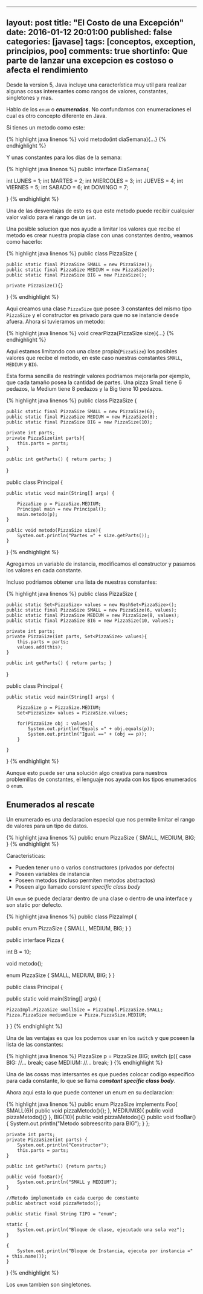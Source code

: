 ---
layout: post
title:  "El Costo de una Excepción"
date:   2016-01-12  20:01:00
published: false
categories: [javase]
tags: [conceptos, exception, principios, poo]
comments: true
shortinfo: Que parte de lanzar una excepcion es costoso o afecta el rendimiento
-------------------------------------------------------------------------------

Desde la version 5, Java incluye una característica muy util para realizar algunas cosas interesantes como rangos de valores, 
constantes, singletones y mas. 

Hablo de los `enum` o _**enumerados**_. No confundamos con enumeraciones el cual es otro concepto diferente en Java.

Si tienes un metodo como este:

{% highlight java linenos %}
void metodo(int diaSemana){...}
{% endhighlight %}<br/>

Y unas constantes para los dias de la semana:

{% highlight java linenos %}
public interface DiaSemana{

  int LUNES = 1;
  int MARTES = 2;
  int MIERCOLES = 3;
  int JUEVES = 4;
  int VIERNES = 5;
  int SABADO = 6;
  int DOMINGO = 7;

}
{% endhighlight %}<br/>

Una de las desventajas de esto es que este metodo puede recibir cualquier valor valido para el rango de un `int`.

Una posible solucion que nos ayude a limitar los valores que recibe el metodo es crear nuestra propia clase con unas 
constantes dentro, veamos como hacerlo:

{% highlight java linenos %}
public class PizzaSize {

    public static final PizzaSize SMALL = new PizzaSize();
    public static final PizzaSize MEDIUM = new PizzaSize();
    public static final PizzaSize BIG = new PizzaSize();

    private PizzaSize(){}

}
{% endhighlight %}<br/>

Aqui creamos una clase `PizzaSize` que posee 3 constantes del mismo tipo `PizzaSize` y el constructor es privado para que 
no se instancie desde afuera. Ahora si tuvieramos un metodo:

{% highlight java linenos %}
void crearPizza(PizzaSize size){...}
{% endhighlight %}<br/>

Aqui estamos limitando con una clase propia(`PizzaSize`) los posibles valores que recibe el metodo, en este caso nuestras 
constantes `SMALL`, `MEDIUM` y `BIG`.

Esta forma sencilla de restringir valores podriamos mejorarla por ejemplo, que cada tamaño posea la cantidad de partes. Una pizza Small tiene 6 pedazos, la Medium tiene 8 pedazos y la Big tiene 10 pedazos.

{% highlight java linenos %}
public class PizzaSize {

    public static final PizzaSize SMALL = new PizzaSize(6);
    public static final PizzaSize MEDIUM = new PizzaSize(8);
    public static final PizzaSize BIG = new PizzaSize(10);

    private int parts;
    private PizzaSize(int parts){
        this.parts = parts;
    }

    public int getParts() { return parts; }
}

public class Principal {

    public static void main(String[] args) {

        PizzaSize p = PizzaSize.MEDIUM;
        Principal main = new Principal();
        main.metodo(p);
    }

    public void metodo(PizzaSize size){
        System.out.println("Partes =" + size.getParts());
    }

}
{% endhighlight %}<br/>

Agregamos un variable de instancia, modificamos el constructor y pasamos los valores en cada constante.

Incluso podriamos obtener una lista de nuestras constantes:

{% highlight java linenos %}
public class PizzaSize {

    public static Set<PizzaSize> values = new HashSet<PizzaSize>();
    public static final PizzaSize SMALL = new PizzaSize(6, values);
    public static final PizzaSize MEDIUM = new PizzaSize(8, values);
    public static final PizzaSize BIG = new PizzaSize(10, values);

    private int parts;
    private PizzaSize(int parts, Set<PizzaSize> values){
        this.parts = parts;
        values.add(this);
    }

    public int getParts() { return parts; }
}

public class Principal {

    public static void main(String[] args) {

        PizzaSize p = PizzaSize.MEDIUM;
        Set<PizzaSize> values = PizzaSize.values;

        for(PizzaSize obj : values){
            System.out.println("Equals =" + obj.equals(p));
            System.out.println("Igual ==" + (obj == p));
        }

    }
}
{% endhighlight %}<br/>

Aunque esto puede ser una solución algo creativa para nuestros problemillas de constantes, el lenguaje nos ayuda con los 
tipos enumerados o `enum`.

## Enumerados al rescate
Un enumerado es una declaracion especial que nos permite limitar el rango de valores para un tipo de datos.

{% highlight java linenos %}
public enum PizzaSize {
    SMALL, MEDIUM, BIG;
}
{% endhighlight %}<br/>

Caracteristicas:

*   Pueden tener uno o varios constructores (privados por defecto)
*   Poseen variables de instancia
*   Poseen metodos (incluso permiten metodos abstractos)
*   Poseen algo llamado _constant specific class body_

Un `enum` se puede declarar dentro de una clase o dentro de una interface y son static por defecto.

{% highlight java linenos %}
public class PizzaImpl {

  public enum PizzaSize {
    SMALL, MEDIUM, BIG;
  }
}

public interface Pizza {

  int B = 10;

  void metodo();

  enum PizzaSize {
    SMALL, MEDIUM, BIG;
  }
}

public class Principal {

  public static void main(String[] args) {

    PizzaImpl.PizzaSize smallSize = PizzaImpl.PizzaSize.SMALL;
    Pizza.PizzaSize mediumSize = Pizza.PizzaSize.MEDIUM;
  }
}
{% endhighlight %}<br/>

Una de las ventajas es que los podemos usar en los `switch` y que poseen la lista de las constantes:

{% highlight java linenos %}
PizzaSize p = PizzaSize.BIG;
switch (p){
  case BIG:
       //...
       break;
  case MEDIUM:
       //...
  break;
}
{% endhighlight %}<br/>

Una de las cosas mas intersantes es que puedes colocar codigo especifico para cada constante, lo que se llama 
_**constant specific class body**_.

Ahora aqui esta lo que puede contener un enum en su declaracion:

{% highlight java linenos %}
public enum PizzaSize implements Foo{
    SMALL(6){
        public void pizzaMetodo(){};
    }, MEDIUM(8){
        public void pizzaMetodo(){}
    }, BIG(10){
        public void pizzaMetodo(){}
        public void fooBar(){
            System.out.println("Metodo sobreescrito para BIG");
        }
    };

    private int parts;
    private PizzaSize(int parts) {
        System.out.println("Constructor");
        this.parts = parts;
    }

    public int getParts() {return parts;}

    public void fooBar(){
        System.out.println("SMALL y MEDIUM");
    }

    //Metodo implementado en cada cuerpo de constante
    public abstract void pizzaMetodo();

    public static final String TIPO = "enum";

    static {
        System.out.println("Bloque de clase, ejecutado una sola vez");
    }

    {
        System.out.println("Bloque de Instancia, ejecuta por instancia =" + this.name());
    }
}
{% endhighlight %}<br/>

Los `enum` tambien son singletones.